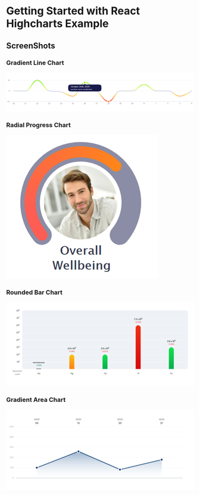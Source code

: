 # Getting Started with React Highcharts Example

## ScreenShots

### Gradient Line Chart

<img src="images/Screenshot_1.png">

### Radial Progress Chart

<img src="images/Screenshot_2.png">

### Rounded Bar Chart

<img src="images/Screenshot_3.png">

### Gradient Area Chart

<img src="images/Screenshot_4.png">
